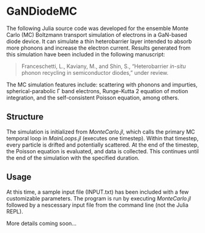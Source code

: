 # GaNDiodeMC
The following Julia source code was developed for the ensemble Monte Carlo (MC) Boltzmann transport simulation of electrons in a GaN-based diode device. It can simulate a thin heterobarrier layer intended to absorb more phonons and increase the electron current. Results generated from this simulation have been included in the following manuscript:

> Franceschetti, L., Kaviany, M., and Shin, S., “Heterobarrier _in-situ_ phonon recycling in semiconductor diodes,” under review.

The MC simulation features include: scattering with phonons and impurties, spherical-parabolic Γ band electrons, Runge-Kutta 2 equation of motion integration, and the self-consistent Poisson equation, among others.

## Structure
The simulation is initialized from _MonteCarlo.jl_, which calls the primary MC temporal loop in _MainLoops.jl_ (executes one timestep). Within that timestep, every particle is drifted and potentially scattered. At the end of the timestep, the Poisson equation is evaluated, and data is collected. This continues until the end of the simulation with the specified duration.
## Usage
At this time, a sample input file (INPUT.txt) has been included with a few customizable parameters. The program is run by executing _MonteCarlo.jl_ followed by a nescessary input file from the command line (not the Julia REPL).

More details coming soon...
